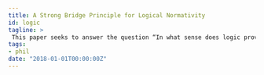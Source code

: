 ```yaml
---
title: A Strong Bridge Principle for Logical Normativity
id: logic
tagline: >
 This paper seeks to answer the question “In what sense does logic provide principles for what we ought to believe?” I argue in favor of a strong "bridge" principle that connects logical laws to rationality.
tags:
- phil
date: "2018-01-01T00:00:00Z"
---
```

